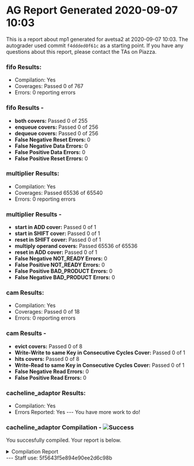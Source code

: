 # AG Report Generated 2020-09-07 10:03
This is a report about mp1 generated for avetsa2 at 2020-09-07 10:03. The autograder used commit ``f4ddded0f61c`` as a starting point. If you have any questions about this report, please contact the TAs on Piazza.
### fifo Results:
 - Compilation: Yes
 - Coverages: Passed 0 of 767
 - Errors: 0 reporting errors


### fifo Results - 
<ul>
<li><b>both covers:</b> Passed 0 of 255</li>
<li><b>enqueue covers:</b> Passed 0 of 256</li>
<li><b>dequeue covers:</b> Passed 0 of 256</li>
<li><b>False Negative Reset Errors:</b> 0</li>
<li><b>False Negative Data Errors:</b> 0</li>
<li><b>False Positive Data Errors:</b> 0</li>
<li><b>False Positive Reset Errors:</b> 0</li>
</ul>

### multiplier Results:
 - Compilation: Yes
 - Coverages: Passed 65536 of 65540
 - Errors: 0 reporting errors


### multiplier Results - 
<ul>
<li><b>start in ADD cover:</b> Passed 0 of 1</li>
<li><b>start in SHIFT cover:</b> Passed 0 of 1</li>
<li><b>reset in SHIFT cover:</b> Passed 0 of 1</li>
<li><b>multiply operand covers:</b> Passed 65536 of 65536</li>
<li><b>reset in ADD cover:</b> Passed 0 of 1</li>
<li><b>False Negative NOT_READY Errors:</b> 0</li>
<li><b>False Positive NOT_READY Errors:</b> 0</li>
<li><b>False Positive BAD_PRODUCT Errors:</b> 0</li>
<li><b>False Negative BAD_PRODUCT Errors:</b> 0</li>
</ul>

### cam Results:
 - Compilation: Yes
 - Coverages: Passed 0 of 18
 - Errors: 0 reporting errors


### cam Results - 
<ul>
<li><b>evict covers:</b> Passed 0 of 8</li>
<li><b>Write-Write to same Key in Consecutive Cycles Cover:</b> Passed 0 of 1</li>
<li><b>hits covers:</b> Passed 0 of 8</li>
<li><b>Write-Read to same Key in Consecutive Cycles Cover:</b> Passed 0 of 1</li>
<li><b>False Negative Read Errors:</b> 0</li>
<li><b>False Positive Read Errors:</b> 0</li>
</ul>

### cacheline_adaptor Results:
 - Compilation: Yes
 - Errors Reported: Yes --- You have more work to do!

### cacheline_adaptor Compilation - ![Success][success]
You succesfully compiled. Your report is below.
<details>
<summary>Compilation Report</summary>

```
Reading pref.tcl

# 10.5b

# do /job/student/cacheline_adaptor/staff_files/staff_run.do
# if {[file exists rtl_work]} {
# 	vdel -lib rtl_work -all
# }
# vlib rtl_work
# vmap work rtl_work
# Model Technology ModelSim - Intel FPGA Edition vmap 10.5b Lib Mapping Utility 2016.10 Oct  5 2016
# vmap work rtl_work 
# Modifying /opt/altera/modelsim_ase/linuxaloem/../modelsim.ini
# 
# vlog -sv -work work  {./hdl/cacheline_adaptor.sv}
# Model Technology ModelSim - Intel FPGA Edition vlog 10.5b Compiler 2016.10 Oct  5 2016
# Start time: 15:03:31 on Sep 07,2020
# vlog -sv -work work ./hdl/cacheline_adaptor.sv 
# -- Compiling module cacheline_adaptor
# 
# Top level modules:
# 	cacheline_adaptor
# End time: 15:03:31 on Sep 07,2020, Elapsed time: 0:00:00
# Errors: 0, Warnings: 0
# vlog -sv -work work  {./hvl/testbench.sv}
# Model Technology ModelSim - Intel FPGA Edition vlog 10.5b Compiler 2016.10 Oct  5 2016
# Start time: 15:03:31 on Sep 07,2020
# vlog -sv -work work ./hvl/testbench.sv 
# -- Compiling module cacheline_adaptor
# -- Compiling module testbench
# 
# Top level modules:
# 	testbench
# End time: 15:03:31 on Sep 07,2020, Elapsed time: 0:00:00
# Errors: 0, Warnings: 0
# 
# vsim -t 1ps -L altera_ver -L lpm_ver -L sgate_ver -L altera_mf_ver -L altera_lnsim_ver -L stratixv_ver -L stratixv_hssi_ver -L stratixv_pcie_hip_ver -L rtl_work -L work -voptargs="+acc"  testbench
# vsim -t 1ps -L altera_ver -L lpm_ver -L sgate_ver -L altera_mf_ver -L altera_lnsim_ver -L stratixv_ver -L stratixv_hssi_ver -L stratixv_pcie_hip_ver -L rtl_work -L work -voptargs=""+acc"" testbench 
# Start time: 15:03:31 on Sep 07,2020
# Loading sv_std.std
# Loading work.testbench
# Loading work.cacheline_adaptor
# 
# run -all
# Starting Read Tests
# ** Error: @499995 TB: timeout
#    Time: 499995 ps  Scope: testbench.timeout File: ./hvl/testbench.sv Line: 198
# ** Note: $finish    : ./hvl/testbench.sv(199)
#    Time: 499995 ps  Iteration: 2  Instance: /testbench
# End time: 15:03:31 on Sep 07,2020, Elapsed time: 0:00:00
# Errors: 1, Warnings: 0
```

</details>
---
Staff use: 5f5643f5e894e90ee2d6c98b


[success]: https://upload.wikimedia.org/wikipedia/commons/thumb/0/03/Green_check.svg/13px-Green_check.svg.png 
[failure]: https://upload.wikimedia.org/wikipedia/en/thumb/b/ba/Red_x.svg/13px-Red_x.svg.png 
